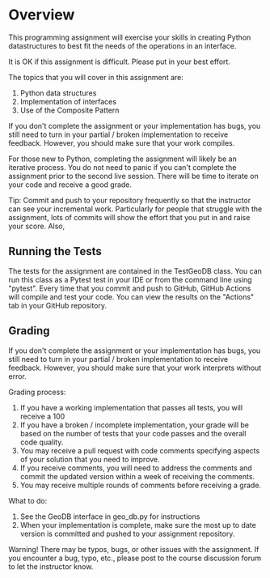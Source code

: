 # Overview

This programming assignment will exercise your skills in creating Python
datastructures to best fit the needs of the operations in an interface. 

It is OK if this assignment is difficult. Please put in your best effort.

The topics that you will cover in this assignment are:

  1. Python data structures
  2. Implementation of interfaces
  3. Use of the Composite Pattern
  
If you don't complete the assignment or your implementation has bugs, you
still need to turn in  your partial / broken implementation to receive
feedback. However, you should make sure that your work compiles. 

For those new to Python, completing the assignment will likely be an iterative
process. You do not need to panic if you can't complete the assignment 
prior to the second live session. There will be time to iterate on your
code and receive a good grade.

Tip: Commit and push to your repository frequently so that the instructor
can see your incremental work. Particularly for people that struggle 
with the assignment, lots of commits will show the effort that you put
in and raise your score. Also, 

## Running the Tests

The tests for the assignment are contained in the TestGeoDB
class. You can run this class as a Pytest test in your IDE or from the 
command line using "pytest". Every time that you commit and push
to GitHub, GitHub Actions will compile and test your code. You can 
view the results on the "Actions" tab in your GitHub repository.

## Grading 

If you don't complete the assignment or your implementation has bugs, you
still need to turn in  your partial / broken implementation to receive
feedback. However, you should make sure that your work interprets without error. 

Grading process:
   1. If you have a working implementation that passes all tests, you 
      will receive a 100
   2. If you have a broken / incomplete implementation, your grade will
      be based on the number of tests that your code passes and the
      overall code quality.
   3. You may receive a pull request with code comments specifying
      aspects of your solution that you need to improve.
   4. If you receive comments, you will need to address the comments
      and commit the updated version within a week of receiving the
      comments.
   5. You may receive multiple rounds of comments before receiving a
      grade.
  
What to do:
   1. See the GeoDB interface in geo_db.py for instructions
   2. When your implementation is complete, make sure the most up
      to date version is committed and pushed to your assignment
      repository.
      
Warning! There may be typos, bugs, or other issues with the assignment.
If you encounter a bug, typo, etc., please post to the course discussion
forum to let the instructor know.
